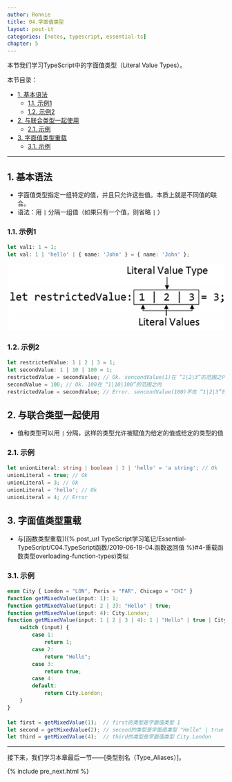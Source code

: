 ```yaml
---
author: Ronnie
title: 04.字面值类型
layout: post-it
categories: [notes, typescript, essential-ts]
chapter: 5
---
```


<!-- # 字面值类型（Literal Value Types） -->
本节我们学习TypeScript中的字面值类型（Literal Value Types）。

本节目录：
<!-- TOC -->

- [1. 基本语法](#1-基本语法)
    - [1.1. 示例1](#11-示例1)
    - [1.2. 示例2](#12-示例2)
- [2. 与联合类型一起使用](#2-与联合类型一起使用)
    - [2.1. 示例](#21-示例)
- [3. 字面值类型重载](#3-字面值类型重载)
    - [3.1. 示例](#31-示例)

<!-- /TOC -->

---

## 1. 基本语法
-  字面值类型指定一组特定的值，并且只允许这些值。本质上就是不同值的联合。
-  语法：用 `|` 分隔一组值（如果只有一个值，则省略 `|` ）

### 1.1. 示例1

```typescript
let val1: 1 = 1;
let val: 1 | 'hello' | { name: 'John' } = { name: 'John' };
``` 

![literal_value_types](/assets/images/TypeScript学习笔记/Essential-TypeScript/literal_value_types.png)

### 1.2. 示例2

```typescript
let restrictedValue: 1 | 2 | 3 = 1;
let secondValue: 1 | 10 | 100 = 1;
restrictedValue = secondValue; // Ok. sencondValue(1)在 “1|2|3”的范围之内
secondValue = 100; // Ok. 100在 “1|10|100”的范围之内
restrictedValue = secondValue; // Error. sencondValue(100)不在 “1|2|3”的范围之内
```

## 2. 与联合类型一起使用
- 值和类型可以用 `|` 分隔，这样的类型允许被赋值为给定的值或给定的类型的值

### 2.1. 示例

```typescript
let unionLiteral: string | boolean | 3 | 'hello' = 'a string'; // Ok
unionLiteral = true; // Ok
unionLiteral = 3; // Ok
unionLiteral = 'hello'; // Ok
unionLiteral = 4; // Error
``` 

## 3. 字面值类型重载
- 与[函数类型重载]({% post_url TypeScript学习笔记/Essential-TypeScript/C04.TypeScript函数/2019-06-18-04.函数返回值 %}#4-重载函数类型overloading-function-types)类似

### 3.1. 示例

```typescript
enum City { London = "LON", Paris = "PAR", Chicago = "CHI" }
function getMixedValue(input: 1): 1;
function getMixedValue(input: 2 | 3): "Hello" | true;
function getMixedValue(input: 4): City.London;
function getMixedValue(input: 1 | 2 | 3 | 4): 1 | "Hello" | true | City.London {
    switch (input) {
        case 1:
            return 1;
        case 2:
            return "Hello";
        case 3:
            return true;
        case 4:
        default:
            return City.London;
    }
}

let first = getMixedValue(1);  // first的类型是字面值类型 1
let second = getMixedValue(2); // second的类型是字面值类型 "Hello" | true
let third = getMixedValue(4);  // third的类型是字面值类型 City.London
```

---

接下来，我们学习本章最后一节——[类型别名（Type_Aliases）]。

{% include pre_next.html %}
